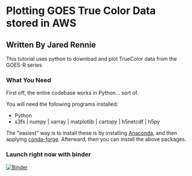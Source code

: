 # Plotting GOES True Color Data stored in AWS
## Written By Jared Rennie

This tutorial uses python to download and plot TrueColor data from the GOES-R series

### What You Need

First off, the entire codebase works in Python... sort of. 

You will need the following programs installed: 
- Python
- s3fs | numpy | xarray | matplotlib | cartopy | h5netcdf | h5py 
    
The "easiest" way is to install these is by installing <a href='https://www.anaconda.com/' target="_blank">Anaconda</a>, and then applying <a href='https://conda-forge.org/' target="_blank">conda-forge</a>. Afterward, then you can install the above packages. 

### Launch right now with binder
[![Binder](https://mybinder.org/badge_logo.svg)](https://mybinder.org/v2/gh/jjrennie/goes-truecolor/HEAD?labpath=GOES_Plot_Tutorial.ipynb)
